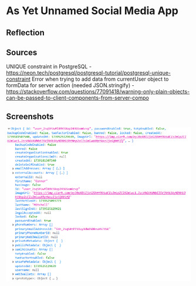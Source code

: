 # As Yet Unnamed Social Media App

## Reflection

## Sources

UNIQUE constraint in PostgreSQL - https://neon.tech/postgresql/postgresql-tutorial/postgresql-unique-constraint
Error when trying to add data from currentUser object to formData for server action (needed JSON.stringify) - https://stackoverflow.com/questions/77091418/warning-only-plain-objects-can-be-passed-to-client-components-from-server-compo

## Screenshots

![Console log displaying the structure of the currentUser object that I used to inform my database structure](@/../screenshots/currentUser_object.png)
